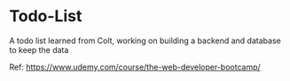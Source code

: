 # Todo-List
A todo list learned from Colt, working on building a backend and database to keep the data

Ref: https://www.udemy.com/course/the-web-developer-bootcamp/

